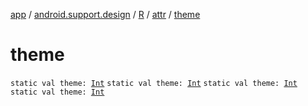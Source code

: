 [app](../../../index.md) / [android.support.design](../../index.md) / [R](../index.md) / [attr](index.md) / [theme](.)

# theme

`static val theme: `[`Int`](https://kotlinlang.org/api/latest/jvm/stdlib/kotlin/-int/index.html)
`static val theme: `[`Int`](https://kotlinlang.org/api/latest/jvm/stdlib/kotlin/-int/index.html)
`static val theme: `[`Int`](https://kotlinlang.org/api/latest/jvm/stdlib/kotlin/-int/index.html)
`static val theme: `[`Int`](https://kotlinlang.org/api/latest/jvm/stdlib/kotlin/-int/index.html)